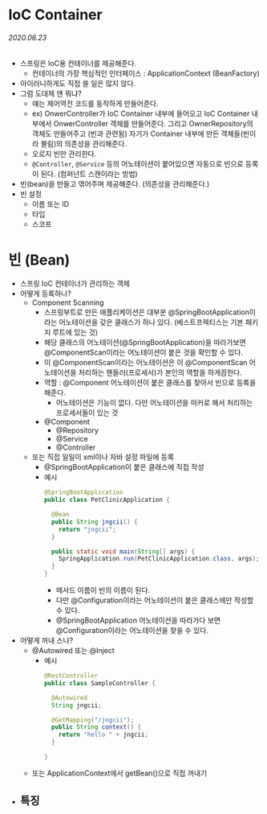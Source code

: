 # IoC Container

###### 2020.06.23

- 스프링은 IoC용 컨테이너를 제공해준다.
  - 컨테이너의 가장 핵심적인 인터페이스 : ApplicationContext (BeanFactory)
- 아이러니하게도 직접 쓸 일은 많지 않다.
- 그럼 도대체 얜 뭐냐?
  - 얘는 제어역전 코드를 동작하게 만들어준다.
  - ex) OnwerController가 IoC Container 내부에 들어오고 IoC Container 내부에서 OnwerController 객체를 만들어준다. 그리고 OwnerRepository의 객체도 만들어주고 (빈과 관련됨) 자기가 Container 내부에 만든 객체들(빈이라 불림)의 의존성을 관리해준다.
  - 오로지 빈만 관리한다.
  - `@Controller`, `@Service` 등의 어노테이션이 붙어있으면 자동으로 빈으로 등록이 된다. (컴퍼넌트 스캔이라는 방법)
- 빈(bean)을 만들고 엮어주며 제공해준다. (의존성을 관리해준다.)
- 빈 설정
  - 이름 또는 ID
  - 타입
  - 스코프

# 빈 (Bean)

- 스프링 IoC 컨테이너가 관리하는 객체
- 어떻게 등록하나?
  - Component Scanning
    - 스프링부트로 만든 애플리케이션은 대부분 @SpringBootApplication이라는 어노테이션을 갖은 클래스가 하나 있다. (베스트프렉티스는 기본 패키지 루트에 있는 것)
    - 해당 클래스의 어노테이션(@SpringBootApplication)을 따라가보면 @ComponentScan이라는 어노테이션이 붙은 것을 확인할 수 있다.
    - 이 @ComponentScan이라는 어노테이션은 이 @ComponentScan 어노테이션을 처리하는 핸들러(프로세서)가 본인의 역할을 하게끔한다.
    - 역할 : @Component 어노테이션이 붙은 클래스를 찾아서 빈으로 등록을 해준다.
      - 어노테이션은 기능이 없다. 다만 어노테이션을 마커로 해서 처리하는 프로세서들이 있는 것
    - @Component
      - @Repository
      - @Service
      - @Controller
  - 또는 직접 일일이 xml이나 자바 설정 파일에 등록
    - @SpringBootApplication이 붙은 클래스에 직접 작성
    - 예시
      ```java
      @SpringBootApplication
      public class PetClinicApplication {

        @Bean
        public String jngcii() {
          return "jngcii";
        }

        public static void main(String[] args) {
          SpringApplication.run(PetClinicApplication.class, args);
        }
      }
      ```
      - 메서드 이름이 빈의 이름이 된다.
      - 다만 @Configuration이라는 어노테이션이 붙은 클래스에만 작성할 수 있다.
      - @SpringBootApplication 어노테이션을 따라가다 보면 @Configuration이라는 어노테이션을 찾을 수 있다.
- 어떻게 꺼내 스나?
  - @Autowired 또는 @Inject
    - 예시
      ```java
      @RestController
      public class SampleController {

        @Autowired
        String jngcii;

        @GetMapping("/jngcii");
        public String context() {
          return "hello " + jngcii;
        }

      }
      ```
  - 또는 ApplicationContext에서 getBean()으로 직접 꺼내기
- 특징
  - 